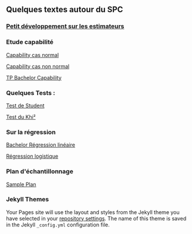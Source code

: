 ## Quelques textes autour du SPC
### [Petit développement sur les estimateurs](https://sjaubert.github.io/SPCR/Estimation.pdf?target=_blank)

### Etude capabilité
[Capability cas normal ](https://sjaubert.github.io/SPCR/capability.html?target=_blank)

[Capability cas non normal ](https://sjaubert.github.io/SPCR/Capability_non_normal_data.html?target=_blank)

[TP Bachelor Capability ](https://sjaubert.github.io/SPCR/TP_Bachelor_Capability.html?target=_blank)

### Quelques Tests :

[Test de Student](https://sjaubert.github.io/SPCR/test_student.html?target=_blank)


<a href="https://sjaubert.github.io/SPCR/Test_du_Khi2.html" target="_blank">Test du Khi²</a>

### Sur la régression

<a href="https://sjaubert.github.io/SPCR/Bach_reg_mulitple.html" target="_blank">Bachelor Régression linéaire</a>

<a href="https://sjaubert.github.io/regression/Logistic_Regression.html" target="_blank">Régression logistique</a>

### Plan d'échantillonnage
<a href="https://sjaubert.github.io/regression/sample_plan.html" target="_blank">Sample Plan</a>
### Jekyll Themes

Your Pages site will use the layout and styles from the Jekyll theme you have selected in your [repository settings](https://github.com/sjaubert/SPCR/settings). The name of this theme is saved in the Jekyll `_config.yml` configuration file.
